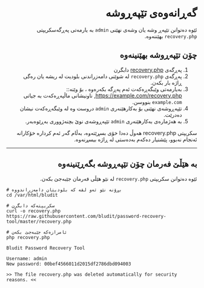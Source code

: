 <div dir="rtl">

# گەڕانەوەی تێپەڕوشە
<!-- position: 4 -->

ئێوە دەتوانن تێپەڕ وشە یان وشەی نهێنی   `admin` بە یارمەتی پەڕگەسکریپتی `recovery.php` بهێننەوە.

<h2 id="how-to-recover-the-password">چۆن تێپەڕوشە بهێنینەوە</h2>

1. پەڕگەی [recovery.php](https://raw.githubusercontent.com/bludit/password-recovery-tool/master/recovery.php) دابگرن
2. پەڕگەی `recovery.php` لە شوێنی دامەزراندنی بلودیت لە ریشە یان رەگی ڕاژە بار بکەن.
3. بەیارمەتی وێبگەڕەکەت ئەم پەڕگە بکەرەوە ، بۆ وێنە:: https://example.com/recovery.php, ناونیشانی ماڵپەڕەکەت بە جیاتی `example.com` بنووسن.
4. تێپەڕوشەی نهێنی بۆ بەکارهێنەری `admin` دروست وە لە وێبگەڕەکەت نیشان دەدرێت.
5. بە هەژمارەی بەکارهێنەری `admin` تێپەڕوشەی نوێ بچنەژووری بەڕێوەبەر.

سکریپتی recovery.php هەوڵ دەدا خۆی بسڕێتەوە، بەڵام گەر ئەم کردارە  خۆکارانە ئەنجام نەبوو، پێشنیار دەکەم بەدەستی لە ڕاژە بیسڕنەوە.

---

<h2 id="how-to-recover-the-password-via-command-line">بە هێڵێ فەرمان چۆن تێپەڕوشە بگەڕێنینەوە</h2>

ئێوە دەتوانن سکریپتی `recovery.php` لە نێو هێڵی فەرمان جێبەجێ بکەن.
</div>

```
# بڕۆنە نێو ئەو لقە کە بلودیتان دامەزراندووە
cd /var/html/bludit

# سکریپتەکە دابگرن
curl -o recovery.php https://raw.githubusercontent.com/bludit/password-recovery-tool/master/recovery.php

# ئامرازەکە جێبەجێ بکەن
php recovery.php
```

```
Bludit Password Recovery Tool

Username: admin
New password: 00bef4566011d2015df2786dbd094003

>> The file recovery.php was deleted automatically for security reasons. <<
```

